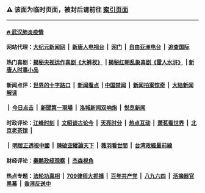 ### ⚠️ 该面为临时页面，被封后请前往 [索引页面](../link4.md)

---

#### [🔥 武汉肺炎疫情](http://178.128.10.208:10000/videos/corona/)

#### 网站代理：[大纪元新闻网](http://178.128.10.208:10080/gb/) &nbsp;|&nbsp; [新唐人电视台](http://178.128.10.208:8808/gb/) &nbsp;|&nbsp; [网门](http://178.128.10.208:11000/) &nbsp;|&nbsp; [自由亚洲电台](http://178.128.10.208:9800/mandarin/) &nbsp;|&nbsp; [追查国际](http://178.128.10.208:10010/)

#### 热门喜剧：[揭秘央视运作喜剧《大裤衩》](http://178.128.10.208:10000/videos/res/big-shorts/) &nbsp;|&nbsp;[揭秘红朝乱象喜剧《雷人水浒》](http://178.128.10.208:10000/videos/res/OutlawsOfMarsh/) &nbsp;|&nbsp;[新唐人时事小品](http://178.128.10.208:10000/videos/res/comedy/)

#### 新闻点评：[世界的十字路口](http://178.128.10.208/tanghao/) &nbsp;|&nbsp; [新闻看点](http://178.128.10.208/news-insight/) &nbsp;|&nbsp;[中国禁闻](http://178.128.10.208/ntdtv-news/) &nbsp;|&nbsp; [新闻拍案惊奇](http://178.128.10.208/dayu/) &nbsp;|&nbsp; [大陆新闻解读](http://178.128.10.208/ntdtv-comedy/)
####   &nbsp;|&nbsp;  [今日点击](http://178.128.10.208/news-click/)  &nbsp;|&nbsp; [新聞第一現場](http://178.128.10.208/primary-scene/) &nbsp;|&nbsp; [洛城新闻双响炮](http://178.128.10.208/la-news/) &nbsp;|&nbsp; [悦览新闻](http://178.128.10.208/dingyue/)

#### 时政评论：[江峰时刻](http://178.128.10.208/today-in-history/) &nbsp;|&nbsp; [文昭谈古论今](http://178.128.10.208/wenzhao/) &nbsp;|&nbsp; [天亮时分](http://178.128.10.208/tianliang/) &nbsp;|&nbsp; [热点互动](http://178.128.10.208/ntdtv-rdhd/) &nbsp;|&nbsp; [萧茗看世界](http://178.128.10.208/simonegao/) &nbsp;|&nbsp; [北京老茶馆](http://178.128.10.208/teahouse/)  &nbsp;|&nbsp;  
####   &nbsp;|&nbsp;  [明居正透視中國](http://178.128.10.208/decoding-china/)  &nbsp;|&nbsp; [陳破空縱論天下](http://178.128.10.208/pokong/)  &nbsp;|&nbsp; [薇羽看世間](http://178.128.10.208/weiyu/)  &nbsp;|&nbsp; [台湾政經最前線](http://178.128.10.208/taiwan/)   

#### 财经评论：[秦鹏政经观察](http://178.128.10.208/qinpeng/) &nbsp;|&nbsp; [杰森視角 ](http://178.128.10.208/jason/)

#### 热点专题：[法轮功真相](http://178.128.10.208:10000/videos/truth.html) &nbsp;|&nbsp; [709律师大抓捕](http://178.128.10.208:10000/videos/709/) &nbsp;|&nbsp; [百年共产党](http://178.128.10.208:10000/videos/ccp.html) &nbsp;|&nbsp; [八九六四](http://178.128.10.208:10000/videos/88/)  &nbsp;|&nbsp; [活摘器官黑幕](http://178.128.10.208:10000/videos/res/Organs/)  &nbsp;|&nbsp; [香港反送中](http://178.128.10.208:10000/videos/res/hk/) 

<img src='http://gfw-breaker.win/link4.md' width='0px' height='0px'/>

